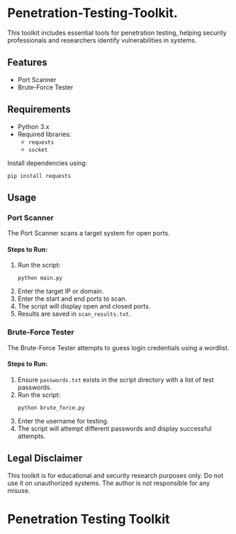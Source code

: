 # Penetration-Testing-Toolkit.


This toolkit includes essential tools for penetration testing, helping security professionals and researchers identify vulnerabilities in systems.

## Features

- Port Scanner
- Brute-Force Tester

## Requirements

- Python 3.x
- Required libraries:
  - `requests`
  - `socket`

Install dependencies using:

```
pip install requests
```

## Usage

### Port Scanner

The Port Scanner scans a target system for open ports.

#### Steps to Run:

1. Run the script:
   ```
   python main.py
   ```
2. Enter the target IP or domain.
3. Enter the start and end ports to scan.
4. The script will display open and closed ports.
5. Results are saved in `scan_results.txt`.

### Brute-Force Tester

The Brute-Force Tester attempts to guess login credentials using a wordlist.

#### Steps to Run:

1. Ensure `passwords.txt` exists in the script directory with a list of test passwords.
2. Run the script:
   ```
   python brute_force.py
   ```
3. Enter the username for testing.
4. The script will attempt different passwords and display successful attempts.

## Legal Disclaimer

This toolkit is for educational and security research purposes only. Do not use it on unauthorized systems. The author is not responsible for any misuse.

# Penetration Testing Toolkit




